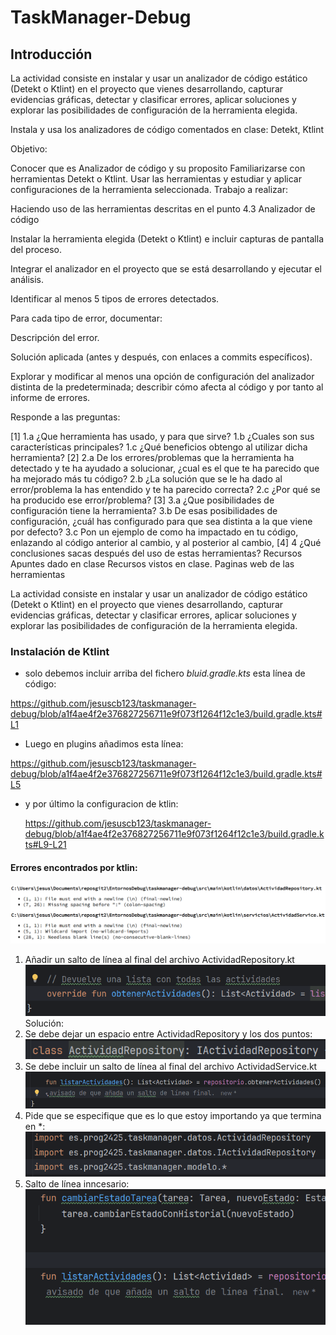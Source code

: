 # TaskManager-Debug

## Introducción
La actividad consiste en instalar y usar un analizador de código estático (Detekt o Ktlint) en el proyecto que vienes desarrollando, capturar evidencias gráficas, detectar y clasificar errores, aplicar soluciones y explorar las posibilidades de configuración de la herramienta elegida.

Instala y usa los analizadores de código comentados en clase: Detekt, Ktlint

Objetivo:

Conocer que es Analizador de código y su proposito
Familiarizarse con herramientas Detekt o Ktlint.
Usar las herramientas y estudiar y aplicar configuraciones de la herramienta seleccionada.
Trabajo a realizar:

Haciendo uso de las herramientas descritas en el punto 4.3 Analizador de código

Instalar la herramienta elegida (Detekt o Ktlint) e incluir capturas de pantalla del proceso.

Integrar el analizador en el proyecto que se está desarrollando y ejecutar el análisis.

Identificar al menos 5 tipos de errores detectados.

Para cada tipo de error, documentar:

Descripción del error.

Solución aplicada (antes y después, con enlaces a commits específicos).

Explorar y modificar al menos una opción de configuración del analizador distinta de la predeterminada; describir cómo afecta al código y por tanto al informe de errores.

Responde a las preguntas:

[1]
1.a ¿Que herramienta has usado, y para que sirve?
1.b ¿Cuales son sus características principales?
1.c ¿Qué beneficios obtengo al utilizar dicha herramienta?
[2]
2.a De los errores/problemas que la herramienta ha detectado y te ha ayudado a solucionar, ¿cual es el que te ha parecido que ha mejorado más tu código?
2.b ¿La solución que se le ha dado al error/problema la has entendido y te ha parecido correcta?
2.c ¿Por qué se ha producido ese error/problema?
[3]
3.a ¿Que posibilidades de configuración tiene la herramienta?
3.b De esas posibilidades de configuración, ¿cuál has configurado para que sea distinta a la que viene por defecto?
3.c Pon un ejemplo de como ha impactado en tu código, enlazando al código anterior al cambio, y al posterior al cambio,
[4]
4 ¿Qué conclusiones sacas después del uso de estas herramientas?
Recursos
Apuntes dado en clase
Recursos vistos en clase.
Paginas web de las herramientas






La actividad consiste en instalar y usar un analizador de código estático (Detekt o Ktlint) en el proyecto que vienes desarrollando, capturar evidencias gráficas, detectar y clasificar errores, aplicar soluciones y explorar las posibilidades de configuración de la herramienta elegida.

### Instalación de Ktlint
-  solo debemos incluir arriba del fichero *bluid.gradle.kts* esta línea de código:

https://github.com/jesuscb123/taskmanager-debug/blob/a1f4ae4f2e376827256711e9f073f1264f12c1e3/build.gradle.kts#L1

- Luego en plugins añadimos esta línea:

https://github.com/jesuscb123/taskmanager-debug/blob/a1f4ae4f2e376827256711e9f073f1264f12c1e3/build.gradle.kts#L5

- y por último la configuracion de ktlin:

  https://github.com/jesuscb123/taskmanager-debug/blob/a1f4ae4f2e376827256711e9f073f1264f12c1e3/build.gradle.kts#L9-L21

#### Errores encontrados por ktlin:
![img.png](./images/imgErrores.png)
1. Añadir un salto de línea al final del archivo ActividadRepository.kt
![img.png](./images/img5.png)
Solución: 
2. Se debe dejar un espacio entre ActividadRepository y los dos puntos:
![img.png](./images/img4.png)
3. Se debe incluir un salto de línea al final del archivo ActividadService.kt
![img.png](./images/img6.png)
4. Pide que se especifique que es lo que estoy importando ya que termina en *:
![img.png](./images/img8.png)
5. Salto de línea inncesario:
![img.png](./images/img9.png)

